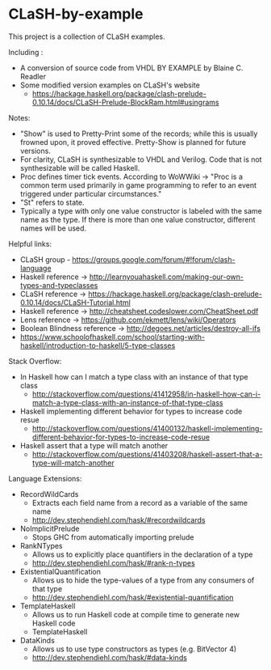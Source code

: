 # CLaSH-by-example
This project is a collection of CLaSH examples.

Including :
- A conversion of source code from VHDL BY EXAMPLE by Blaine C. Readler
- Some modified version examples on CLaSH's website
  * https://hackage.haskell.org/package/clash-prelude-0.10.14/docs/CLaSH-Prelude-BlockRam.html#usingrams


Notes:
- "Show" is used to Pretty-Print some of the records; while this is usually frowned upon, it proved effective. Pretty-Show is planned for future versions.
- For clarity, CLaSH is synthesizable to VHDL and Verilog. Code that is not synthesizable will be called Haskell.
- Proc defines timer tick events. According to WoWWiki -> "Proc is a common term used primarily in game programming to refer to an event triggered under particular circumstances."
- "St" refers to state.
- Typically a type with only one value constructor is labeled with the same name as the type. If there is more than one value constructor, different names will be used.


Helpful links:
- CLaSH group - https://groups.google.com/forum/#!forum/clash-language
- Haskell reference -> http://learnyouahaskell.com/making-our-own-types-and-typeclasses
- CLaSH reference -> https://hackage.haskell.org/package/clash-prelude-0.10.14/docs/CLaSH-Tutorial.html
- Haskell reference -> http://cheatsheet.codeslower.com/CheatSheet.pdf
- Lens reference -> https://github.com/ekmett/lens/wiki/Operators
- Boolean Blindness reference -> http://degoes.net/articles/destroy-all-ifs
- https://www.schoolofhaskell.com/school/starting-with-haskell/introduction-to-haskell/5-type-classes


Stack Overflow:
- In Haskell how can I match a type class with an instance of that type class
  * http://stackoverflow.com/questions/41412958/in-haskell-how-can-i-match-a-type-class-with-an-instance-of-that-type-class
- Haskell implementing different behavior for types to increase code resue
  * http://stackoverflow.com/questions/41400132/haskell-implementing-different-behavior-for-types-to-increase-code-resue
- Haskell assert that a type will match another
  * http://stackoverflow.com/questions/41403208/haskell-assert-that-a-type-will-match-another

Language Extensions:
- RecordWildCards
  * Extracts each field name from a record as a variable of the same name
  * http://dev.stephendiehl.com/hask/#recordwildcards
- NoImplicitPrelude
  * Stops GHC from automatically importing prelude
- RankNTypes
  * Allows us to explicitly place quantifiers in the declaration of a type
  * http://dev.stephendiehl.com/hask/#rank-n-types
- ExistentialQuantification
  * Allows us to hide the type-values of a type from any consumers of that type
  * http://dev.stephendiehl.com/hask/#existential-quantification
- TemplateHaskell
  * Allows us to run Haskell code at compile time to generate new Haskell code
  * TemplateHaskell
- DataKinds
  * Allows us to use type constructors as types (e.g. BitVector 4)
  * http://dev.stephendiehl.com/hask/#data-kinds
